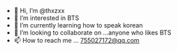 - 👋 Hi, I’m @thxzxx
- 👀 I’m interested in BTS
- 🌱 I’m currently learning how to speak korean
- 💞️ I’m looking to collaborate on ...anyone who likes BTS 
- 📫 How to reach me ... 755027172@qq.com

<!---
thxzxx/thxzxx is a ✨ special ✨ repository because its `README.md` (this file) appears on your GitHub profile.
You can click the Preview link to take a look at your changes.
--->
